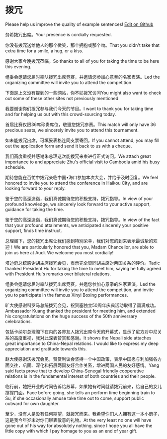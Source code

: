 # 拨冗

Please help us improve the quality of example sentences! [Edit on Github](https://github.com/jiyushe/jiyu-example-sentence-source/blob/main/chinese/borong.md)

<p><span class="chinese">务希拨冗出席。</span><span class="english">Your presence is cordially requested.</span></p>

<p><span class="chinese">你没有拨冗送给他人的那个微笑，那个拥抱或那个吻。</span><span class="english">That you didn't take that extra time for a smile, a hug, or a kiss.</span></p>

<p><span class="chinese">感谢大家今晚拨冗莅临。</span><span class="english">So thanks to all of you for taking the time to be here this evening.</span></p>

<p><span class="chinese">组委会邀请您届时率队拨冗出席竞赛，并邀请您参加心意拳的名家表演。</span><span class="english">Led the organizing committee will invite you to attend the competition.</span></p>

<p><span class="chinese">下面是上文没有提到的一些网站，你不妨拨冗访问</span><span class="english">You might also want to check out some of these other sites not previously mentioned</span></p>

<p><span class="chinese">我要谢谢你们拨冗参与我们今天的节目。</span><span class="english">I want to thank you for taking time and for helping us out with this crowd-sourcing today.</span></p>

<p><span class="chinese">首届比赛仅限36席珍贵席位，敬邀您拨冗参赛。</span><span class="english">This match will only have 36 precious seats, we sincerely invite you to attend this tournament.</span></p>

<p><span class="chinese">如未能拨冗出席，可填妥表格连同支票寄回。</span><span class="english">If you cannot attend, you may fill out the application form and send it back to us with a cheque.</span></p>

<p><span class="chinese">我们高度重视并感谢朱总理这次能拨冗来柬进行正式访问。</span><span class="english">We attach great importance to and appreciate Zhu's official visit to Cambodia amid his busy schedule.</span></p>

<p><span class="chinese">期待您能在百忙中拨冗亲临中国•海口参加本次大会，并给予及时回复。</span><span class="english">We feel honored to invite you to attend the conference in Haikou City, and are looking forward to your reply.</span></p>

<p><span class="chinese">鉴于您的高深造诣，我们真诚期待您的积极支持，拨冗指导。</span><span class="english">In view of your profound knowledge, we sincerely look forward to your active support, guidance for taking the time.</span></p>

<p><span class="chinese">鉴于您的高深造诣，我们真诚期待您的积极支持，拨冗指导。</span><span class="english">In view of the fact that your profound attainments, we anticipated sincerely your positive support, finds time instruct.</span></p>

<p><span class="chinese">总理阁下，您的拨冗出席让我们感到特别荣幸，我们对您的到来表示最诚挚的欢迎！</span><span class="english">We are particularly honored that you, Madam Chancellor, are able to join us here at Audi. We welcome you most cordially!</span></p>

<p><span class="chinese">塔迪奇总统感谢胡主席拨冗会见，表示完全赞同胡主席对两国关系的评价。</span><span class="english">Tadic thanked President Hu for taking the time to meet him, saying he fully agreed with President Hu's remarks over bilateral relations.</span></p>

<p><span class="chinese">组委会邀请您届时率队拨冗出席竞赛，并邀您参加心意拳的名家表演。</span><span class="english">Led the organizing committee will invite you to attend the competition, and invite you to participate in the famous Xinyi Boxing performances.</span></p>

<p><span class="chinese">旷大使感谢科罗马总统拨冗会见，祝贺塞独立50周年庆典活动取得了圆满成功。</span><span class="english">Ambassador Kuang thanked the president for meeting him, and extended his congratulations on the huge success of the 50th anniversary celebrations.</span></p>

<p><span class="chinese">包括卡纳尔总理阁下在内的各界友人拨冗出席今天的开幕式，显示了尼方对中尼关系的高度重视，我对此深表赞赏和感谢。</span><span class="english">It shows the Nepali side attaches great importance to China-Nepal relations. I would like to express my deep appreciation and gratitude towards this.</span></p>

<p><span class="chinese">赵大使感谢沃拨冗会见，赞赏利议会坚持一个中国政策，表示中国愿与利加强各方面交往，巩固、深化和拓展两国友好合作关系，增进两国人民的友好感情。</span><span class="english">Yang said facts prove that to develop China-Senegal friendly cooperative relations is in the fundamental interest of both countries and their people.</span></p>

<p><span class="chinese">临行前，她把开业的时间告诉给苏幕，如果她有时间就请拨冗前来，给自己的女儿撑撑门面。</span><span class="english">Face before going, she tells an perform time beginning train to Su, if she occasionally amuse take time out to come, support public outward for own daughter.</span></p>

<p><span class="chinese">至少，没有人是没有任何期望，就拨冗而来。我希望你们人人拥有这一本小册子，这是我今年岁末对你们聊表敬意的礼物。</span><span class="english">At the very least no one will have gone out of his way for absolutely nothing. since I hope you all have the little copy with which I pay homage to you as an end of year gift.</span></p>

